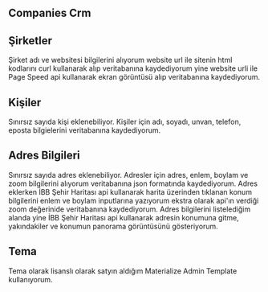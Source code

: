 ## Companies Crm

## Şirketler

Şirket adı ve websitesi bilgilerini alıyorum website url ile sitenin html kodlarını curl kullanarak alıp veritabanına kaydediyorum yine website urli ile Page Speed api kullanarak ekran görüntüsü alıp veritabanına kaydediyorum.

## Kişiler

Sınırsız sayıda kişi eklenebiliyor. Kişiler için adı, soyadı, unvan,  telefon, eposta bilgielerini veritabanına kaydediyorum.

## Adres Bilgileri

Sınırsız sayıda adres eklenebiliyor. Adresler için adres, enlem, boylam ve zoom bilgilerini alıyorum veritabanına json formatında kaydediyorum. Adres eklerken İBB Şehir Haritası api kullanarak harita üzerinden tıklanan konum bilgilerini enlem ve boylam inputlarına yazıyorum ekstra olarak api'ın verdiği zoom değerinide veritabanına kaydediyorum. Adres bilgilerini listelediğim alanda yine İBB Şehir Haritası api kullanarak adresin konumuna gitme, yakındakiler ve konumun panorama görüntüsünü gösteriyorum.

## Tema

Tema olarak lisanslı olarak satyın aldığım Materialize Admin Template kullanıyorum. 

